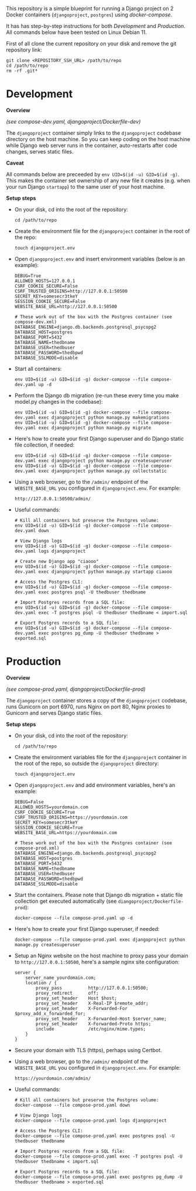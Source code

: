 This repository is a simple blueprint for running a Django project on 2 Docker containers (`djangoproject`, `postgres`) using *docker-compose*.

It has has step-by-step instructions for both *Development* and *Production*. All commands below have been tested on Linux Debian 11.

First of all clone the current repository on your disk and remove the git repository link:
```
git clone <REPOSITORY_SSH_URL> /path/to/repo
cd /path/to/repo
rm -rf .git*
```



# Development

**Overview**

*(see compose-dev.yaml, djangoproject/Dockerfile-dev)*

The `djangoproject` container simply links to the `djangoproject` codebase directory on the host machine. So you can keep coding on the host machine while Django web server runs in the container, auto-restarts after code changes, serves static files.

**Caveat**

All commands below are preceeded by `env UID=$(id -u) GID=$(id -g)`. This makes the container set ownership of any new file it creates (e.g. when your run Django `startapp`) to the same user of your host machine.

**Setup steps**

* On your disk, cd into the root of the repository:
    ```
    cd /path/to/repo
    ```

* Create the environment file for the `djangoproject` container in the root of the repo:
    ```
    touch djangoproject.env
    ```

* Open `djangoproject.env` and insert environment variables (below is an example):
    ```
    DEBUG=True
    ALLOWED_HOSTS=127.0.0.1
    CSRF_COOKIE_SECURE=False
    CSRF_TRUSTED_ORIGINS=http://127.0.0.1:50500
    SECRET_KEY=somesecr3tkeY
    SESSION_COOKIE_SECURE=False
    WEBSITE_BASE_URL=http://127.0.0.1:50500

    # These work out of the box with the Postgres container (see compose-dev.xml)
    DATABASE_ENGINE=django.db.backends.postgresql_psycopg2
    DATABASE_HOST=postgres
    DATABASE_PORT=5432
    DATABASE_NAME=thedbname
    DATABASE_USER=thedbuser
    DATABASE_PASSWORD=thedbpwd
    DATABASE_SSLMODE=disable
    ```

* Start all containers:
    ```
    env UID=$(id -u) GID=$(id -g) docker-compose --file compose-dev.yaml up -d
    ```

* Perform the Django db migration (re-run these every time you make model.py changes in the codebase):
    ```
    env UID=$(id -u) GID=$(id -g) docker-compose --file compose-dev.yaml exec djangoproject python manage.py makemigrations
    env UID=$(id -u) GID=$(id -g) docker-compose --file compose-dev.yaml exec djangoproject python manage.py migrate
    ```

* Here's how to create your first Django superuser and do Django static file collection, if needed:
    ```
    env UID=$(id -u) GID=$(id -g) docker-compose --file compose-dev.yaml exec djangoproject python manage.py createsuperuser
    env UID=$(id -u) GID=$(id -g) docker-compose --file compose-dev.yaml exec djangoproject python manage.py collectstatic
    ```

* Using a web browser, go to the `/admin/` endpoint of the `WEBSITE_BASE_URL` you configured in `djangoproject.env`. For example:
    ```
    http://127.0.0.1:50500/admin/
    ```

* Useful commands:
    ```
    # Kill all containers but preserve the Postgres volume:
    env UID=$(id -u) GID=$(id -g) docker-compose --file compose-dev.yaml down

    # View Django logs
    env UID=$(id -u) GID=$(id -g) docker-compose --file compose-dev.yaml logs djangoproject

    # Create new Django app "ciaooo"
    env UID=$(id -u) GID=$(id -g) docker-compose --file compose-dev.yaml exec djangoproject python manage.py startapp ciaooo

    # Access the Postgres CLI:
    env UID=$(id -u) GID=$(id -g) docker-compose --file compose-dev.yaml exec postgres psql -U thedbuser thedbname

    # Import Postgres records from a SQL file:
    env UID=$(id -u) GID=$(id -g) docker-compose --file compose-dev.yaml exec -T postgres psql -U thedbuser thedbname < import.sql

    # Export Postgres records to a SQL file:
    env UID=$(id -u) GID=$(id -g) docker-compose --file compose-dev.yaml exec postgres pg_dump -U thedbuser thedbname > exported.sql
    ```



# Production

**Overview**

*(see compose-prod.yaml, djangoproject/Dockerfile-prod)*

The `djangoproject` container stores a copy of the `djangoproject` codebase, runs Gunicorn on port 6970, runs Nginx on port 80, Nginx proxies to Gunicorn and serves Django static files.

**Setup steps**

* On your disk, cd into the root of the repository:
    ```
    cd /path/to/repo
    ```

* Create the environment variables file for the `djangoproject` container in the root of the repo, so outside the `djangoproject` directory:
    ```
    touch djangoproject.env
    ```

* Open `djangoproject.env` and add environment variables, here's an example:
    ```
    DEBUG=False
    ALLOWED_HOSTS=yourdomain.com
    CSRF_COOKIE_SECURE=True
    CSRF_TRUSTED_ORIGINS=https://yourdomain.com
    SECRET_KEY=somesecr3tkeY
    SESSION_COOKIE_SECURE=True
    WEBSITE_BASE_URL=https://yourdomain.com

    # These work out of the box with the Postgres container (see compose-prod.xml)
    DATABASE_ENGINE=django.db.backends.postgresql_psycopg2
    DATABASE_HOST=postgres
    DATABASE_PORT=5432
    DATABASE_NAME=thedbname
    DATABASE_USER=thedbuser
    DATABASE_PASSWORD=thedbpwd
    DATABASE_SSLMODE=disable
    ```

* Start the containers. Please note that Django db migration + static file collection get executed automatically (see `diangoproject/Dockerfile-prod`):
    ```
    docker-compose --file compose-prod.yaml up -d
    ```

* Here's how to create your first Django superuser, if needed:
    ```
    docker-compose --file compose-prod.yaml exec djangoproject python manage.py createsuperuser
    ```

* Setup an Nginx website on the host machine to proxy pass your domain to `http://127.0.0.1:50500`, here's a sample nginx site configuration:
    ```
    server {
        server_name yourdomain.com;
        location / {
            proxy_pass          http://127.0.0.1:50500;
            proxy_redirect      off;
            proxy_set_header    Host $host;
            proxy_set_header    X-Real-IP $remote_addr;
            proxy_set_header    X-Forwarded-For $proxy_add_x_forwarded_for;
            proxy_set_header    X-Forwarded-Host $server_name;
            proxy_set_header    X-Forwarded-Proto https;
            include             /etc/nginx/mime.types;
        }
    }
    ```

* Secure your domain with TLS (https), perhaps using Certbot.

* Using a web browser, go to the `/admin/` endpoint of the `WEBSITE_BASE_URL` you configured in `djangoproject.env`. For example:
    ```
    https://yourdomain.com/admin/
    ```

* Useful commands:
    ```
    # Kill all containers but preserve the Postgres volume:
    docker-compose --file compose-prod.yaml down

    # View Django logs
    docker-compose --file compose-prod.yaml logs djangoproject

    # Access the Postgres CLI:
    docker-compose --file compose-prod.yaml exec postgres psql -U thedbuser thedbname

    # Import Postgres records from a SQL file:
    docker-compose --file compose-prod.yaml exec -T postgres psql -U thedbuser thedbname < import.sql

    # Export Postgres records to a SQL file:
    docker-compose --file compose-prod.yaml exec postgres pg_dump -U thedbuser thedbname > exported.sql
    ```


